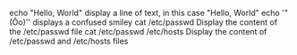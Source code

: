 echo "Hello, World" display a line of text, in this case "Hello, World"
echo '"(Ôo)'\' displays a confused smiley
cat /etc/passwd Display the content of the /etc/passwd file
cat /etc/passwd /etc/hosts Display the content of /etc/passwd and /etc/hosts files
